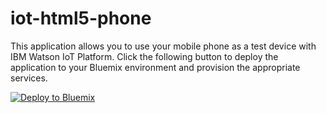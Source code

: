 # iot-html5-phone

This application allows you to use your mobile phone as a test device with IBM Watson IoT Platform.  Click the following button to deploy the application to your Bluemix environment and provision the appropriate services.

[![Deploy to Bluemix](https://bluemix.net/deploy/button.png)](https://bluemix.net/deploy?repository=https://github.com/qwertyuiop5040/ibmiot-bluemix)
